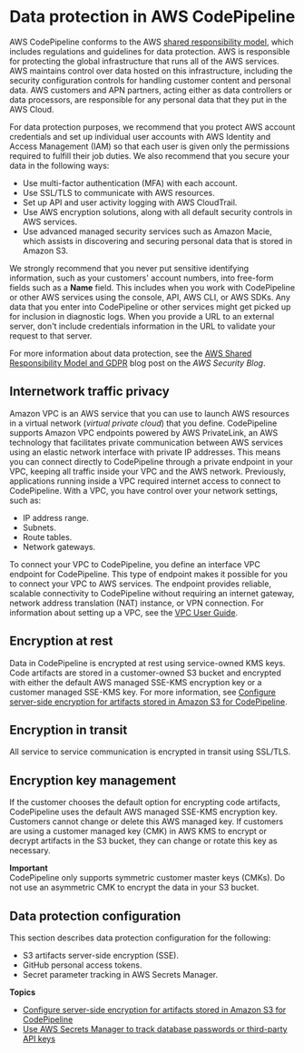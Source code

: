 # Data protection in AWS CodePipeline<a name="data-protection"></a>

AWS CodePipeline conforms to the AWS [shared responsibility model](http://aws.amazon.com/compliance/shared-responsibility-model/), which includes regulations and guidelines for data protection\. AWS is responsible for protecting the global infrastructure that runs all of the AWS services\. AWS maintains control over data hosted on this infrastructure, including the security configuration controls for handling customer content and personal data\. AWS customers and APN partners, acting either as data controllers or data processors, are responsible for any personal data that they put in the AWS Cloud\. 

For data protection purposes, we recommend that you protect AWS account credentials and set up individual user accounts with AWS Identity and Access Management \(IAM\) so that each user is given only the permissions required to fulfill their job duties\. We also recommend that you secure your data in the following ways:
+ Use multi\-factor authentication \(MFA\) with each account\.
+ Use SSL/TLS to communicate with AWS resources\.
+ Set up API and user activity logging with AWS CloudTrail\.
+ Use AWS encryption solutions, along with all default security controls in AWS services\.
+ Use advanced managed security services such as Amazon Macie, which assists in discovering and securing personal data that is stored in Amazon S3\.

We strongly recommend that you never put sensitive identifying information, such as your customers' account numbers, into free\-form fields such as a **Name** field\. This includes when you work with CodePipeline or other AWS services using the console, API, AWS CLI, or AWS SDKs\. Any data that you enter into CodePipeline or other services might get picked up for inclusion in diagnostic logs\. When you provide a URL to an external server, don't include credentials information in the URL to validate your request to that server\.

For more information about data protection, see the [AWS Shared Responsibility Model and GDPR](http://aws.amazon.com/blogs/security/the-aws-shared-responsibility-model-and-gdpr/) blog post on the *AWS Security Blog*\.

## Internetwork traffic privacy<a name="inter-network-traffic-privacy"></a>

 Amazon VPC is an AWS service that you can use to launch AWS resources in a virtual network \(*virtual private cloud*\) that you define\. CodePipeline supports Amazon VPC endpoints powered by AWS PrivateLink, an AWS technology that facilitates private communication between AWS services using an elastic network interface with private IP addresses\. This means you can connect directly to CodePipeline through a private endpoint in your VPC, keeping all traffic inside your VPC and the AWS network\. Previously, applications running inside a VPC required internet access to connect to CodePipeline\. With a VPC, you have control over your network settings, such as:
+ IP address range\.
+ Subnets\.
+ Route tables\.
+ Network gateways\.

To connect your VPC to CodePipeline, you define an interface VPC endpoint for CodePipeline\. This type of endpoint makes it possible for you to connect your VPC to AWS services\. The endpoint provides reliable, scalable connectivity to CodePipeline without requiring an internet gateway, network address translation \(NAT\) instance, or VPN connection\. For information about setting up a VPC, see the [VPC User Guide](https://docs.aws.amazon.com/vpc/latest/userguide/)\.

## Encryption at rest<a name="encryption-at-rest"></a>

Data in CodePipeline is encrypted at rest using service\-owned KMS keys\. Code artifacts are stored in a customer\-owned S3 bucket and encrypted with either the default AWS managed SSE\-KMS encryption key or a customer managed SSE\-KMS key\. For more information, see [Configure server\-side encryption for artifacts stored in Amazon S3 for CodePipeline](S3-artifact-encryption.md)\.

## Encryption in transit<a name="encryption-in-transit"></a>

All service to service communication is encrypted in transit using SSL/TLS\. 

## Encryption key management<a name="key-management"></a>

If the customer chooses the default option for encrypting code artifacts, CodePipeline uses the default AWS managed SSE\-KMS encryption key\. Customers cannot change or delete this AWS managed key\. If customers are using a customer managed key \(CMK\) in AWS KMS to encrypt or decrypt artifacts in the S3 bucket, they can change or rotate this key as necessary\.

**Important**  
CodePipeline only supports symmetric customer master keys \(CMKs\)\. Do not use an asymmetric CMK to encrypt the data in your S3 bucket\.

## Data protection configuration<a name="security-configuration"></a>

This section describes data protection configuration for the following:
+ S3 artifacts server\-side encryption \(SSE\)\.
+ GitHub personal access tokens\.
+ Secret parameter tracking in AWS Secrets Manager\.

**Topics**
+ [Configure server\-side encryption for artifacts stored in Amazon S3 for CodePipeline](S3-artifact-encryption.md)
+ [Use AWS Secrets Manager to track database passwords or third\-party API keys](parameter-store-encryption.md)
